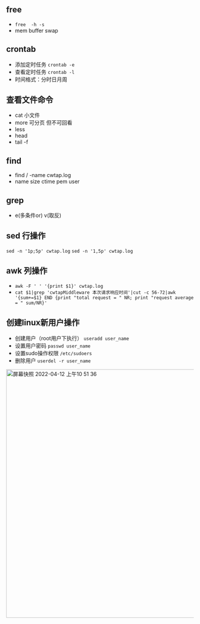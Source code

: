 ## free
  - `free  -h -s`
  - mem buffer swap
## crontab
  - 添加定时任务 `crontab -e`
  - 查看定时任务  `crontab -l`
  - 时间格式：分时日月周

## 查看文件命令
  - cat 小文件
  - more 可分页 但不可回看
  - less 
  - head
  - tail -f
## find
  - find / -name cwtap.log
  - name size ctime pem user
## grep 
  - e(多条件or)  v(取反)
## sed 行操作
 `sed -n '1p;5p' cwtap.log`
 `sed -n '1,5p' cwtap.log`
## awk 列操作
   - `awk -F ' ' '{print $1}' cwtap.log`
   - `cat $1|grep 'cwtapMiddleware 本次请求响应时间'|cut -c 56-72|awk '{sum+=$1} END {print "total request = " NR; print "request average = " sum/NR}'`

## 创建linux新用户操作
  - 创建用户（root用户下执行） `useradd user_name`
  - 设置用户密码 `passwd user_name`
  - 设置sudo操作权限 `/etc/sudoers`
  - 删除用户 `userdel -r user_name`
 <img width="667" alt="屏幕快照 2022-04-12 上午10 51 36" src="https://user-images.githubusercontent.com/40445471/162869848-4e798507-17bf-4886-ada6-ba7975d0d07c.png">
